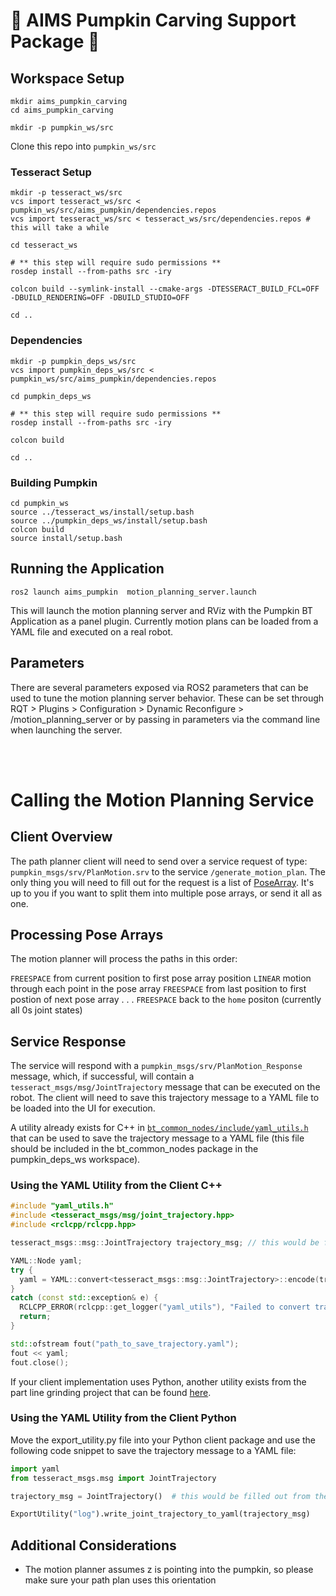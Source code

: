 # 🎃 AIMS Pumpkin Carving Support Package 🎃

## Workspace Setup

```
mkdir aims_pumpkin_carving
cd aims_pumpkin_carving

mkdir -p pumpkin_ws/src
```
Clone this repo into `pumpkin_ws/src`

### Tesseract Setup 
```
mkdir -p tesseract_ws/src
vcs import tesseract_ws/src < pumpkin_ws/src/aims_pumpkin/dependencies.repos
vcs import tesseract_ws/src < tesseract_ws/src/dependencies.repos # this will take a while

cd tesseract_ws

# ** this step will require sudo permissions **
rosdep install --from-paths src -iry

colcon build --symlink-install --cmake-args -DTESSERACT_BUILD_FCL=OFF -DBUILD_RENDERING=OFF -DBUILD_STUDIO=OFF

cd ..
```

### Dependencies
```
mkdir -p pumpkin_deps_ws/src
vcs import pumpkin_deps_ws/src < pumpkin_ws/src/aims_pumpkin/dependencies.repos

cd pumpkin_deps_ws

# ** this step will require sudo permissions **
rosdep install --from-paths src -iry

colcon build

cd ..
```

### Building Pumpkin
```
cd pumpkin_ws
source ../tesseract_ws/install/setup.bash
source ../pumpkin_deps_ws/install/setup.bash
colcon build
source install/setup.bash
``` 
## Running the Application

```
ros2 launch aims_pumpkin  motion_planning_server.launch
```

This will launch the motion planning server and RViz with the Pumpkin BT Application as a panel plugin. Currently motion plans can be loaded from a YAML file and executed on a real robot.

## Parameters 
There are several parameters exposed via ROS2 parameters that can be used to tune the motion planning server behavior. These can be set through RQT > Plugins > Configuration > Dynamic Reconfigure > /motion_planning_server or by passing in parameters via the command line when launching the server.

<br>
<br>

# Calling the Motion Planning Service
## Client Overview
The path planner client will need to send over a service request of type: `pumpkin_msgs/srv/PlanMotion.srv` to the service `/generate_motion_plan`. The only thing you will need to fill out for the request is a list of [PoseArray](https://docs.ros.org/en/noetic/api/geometry_msgs/html/msg/PoseArray.html). It's up to you if you want to split them into multiple pose arrays, or send it all as one.

## Processing Pose Arrays
The motion planner will process the paths in this order:

`FREESPACE` from current position to first pose array position
`LINEAR` motion through each point in the pose array
`FREESPACE` from last position to first postion of next pose array
.
.
.
`FREESPACE` back to the `home` positon (currently all 0s joint states)

## Service Response
The service will respond with a `pumpkin_msgs/srv/PlanMotion_Response` message, which, if successful, will contain a `tesseract_msgs/msg/JointTrajectory` message that can be executed on the robot. The client will need to save this trajectory message to a YAML file to be loaded into the UI for execution.

A utility already exists for C++ in [`bt_common_nodes/include/yaml_utils.h`](https://github.com/SamanthaSmith04/behavior-tree-examples/blob/main/bt_common_nodes/include/yaml_utils.hpp) that can be used to save the trajectory message to a YAML file (this file should be included in the bt_common_nodes package in the pumpkin_deps_ws workspace).

### Using the YAML Utility from the Client C++
```cpp
#include "yaml_utils.h"
#include <tesseract_msgs/msg/joint_trajectory.hpp>
#include <rclcpp/rclcpp.hpp>

tesseract_msgs::msg::JointTrajectory trajectory_msg; // this would be filled out from the service response

YAML::Node yaml;
try {
  yaml = YAML::convert<tesseract_msgs::msg::JointTrajectory>::encode(trajectory_msg);
}
catch (const std::exception& e) {
  RCLCPP_ERROR(rclcpp::get_logger("yaml_utils"), "Failed to convert trajectory message to YAML: %s", e.what());
  return;
}

std::ofstream fout("path_to_save_trajectory.yaml");
fout << yaml;
fout.close();
```
  
If your client implementation uses Python, another utility exists from the part line grinding project that can be found [here](https://github.com/OSU-AIMS/012350-pl-grind/blob/main/plg_test/scripts/export_utility.py).

### Using the YAML Utility from the Client Python
Move the export_utility.py file into your Python client package and use the following code snippet to save the trajectory message to a YAML file:
```python
import yaml
from tesseract_msgs.msg import JointTrajectory

trajectory_msg = JointTrajectory()  # this would be filled out from the service response

ExportUtility("log").write_joint_trajectory_to_yaml(trajectory_msg)
```

## Additional Considerations
  - The motion planner assumes z is pointing into the pumpkin, so please make sure your path plan uses this orientation

